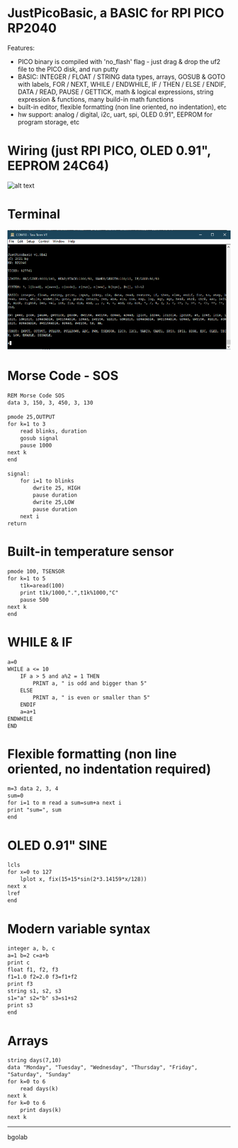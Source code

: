 JustPicoBasic, a BASIC for RPI PICO RP2040
==========================================

Features:

- PICO binary is compiled with 'no_flash' flag - just drag & drop the uf2 file to the PICO disk, and run putty
- BASIC: INTEGER / FLOAT / STRING data types, arrays, GOSUB & GOTO with labels, FOR / NEXT, WHILE / ENDWHILE, IF / THEN / ELSE / ENDIF, DATA / READ, PAUSE / GETTICK, math & logical expressions, string expression & functions, many build-in math functions
- built-in editor, flexible formatting (non line oriented, no indentation), etc
- hw support: analog / digital, i2c, uart, spi, OLED 0.91", EEPROM for program storage, etc

Wiring (just RPI PICO, OLED 0.91", EEPROM 24C64)
================================================
![alt text](https://github.com/bgolab/JustBasic/blob/main/manuals/wiring/wiring3.png)

Terminal
======
![alt text](https://github.com/bgolab/JustBasic/blob/main/manuals/terminal5.png)

Morse Code - SOS
================
	REM Morse Code SOS
	data 3, 150, 3, 450, 3, 130

	pmode 25,OUTPUT
	for k=1 to 3
		read blinks, duration
		gosub signal
		pause 1000
	next k
	end

	signal:
		for i=1 to blinks
			dwrite 25, HIGH
			pause duration
			dwrite 25,LOW
			pause duration		
		next i 
	return

Built-in temperature sensor
===========================
	pmode 100, TSENSOR
	for k=1 to 5 
		t1k=aread(100) 
		print t1k/1000,".",t1k%1000,"C"
		pause 500 
	next k
	end

WHILE & IF
==========
	a=0
	WHILE a <= 10
		IF a > 5 and a%2 = 1 THEN 
			PRINT a, " is odd and bigger than 5"
		ELSE 
			PRINT a, " is even or smaller than 5" 
		ENDIF
		a=a+1
	ENDWHILE
	END

Flexible formatting (non line oriented, no indentation required)
================================================================
	m=3 data 2, 3, 4 
	sum=0 
	for i=1 to m read a sum=sum+a next i 
	print "sum=", sum 
	end

OLED 0.91" SINE
==============
	lcls
	for x=0 to 127
		lplot x, fix(15+15*sin(2*3.14159*x/128))
	next x
	lref
	end

Modern variable syntax
======================
	integer a, b, c
	a=1 b=2	c=a+b
	print c
	float f1, f2, f3
	f1=1.0 f2=2.0 f3=f1+f2
	print f3
	string s1, s2, s3
	s1="a" s2="b" s3=s1+s2
	print s3
	end

Arrays
=======
	string days(7,10)
	data "Monday", "Tuesday", "Wednesday", "Thursday", "Friday", "Saturday", "Sunday"
	for k=0 to 6
		read days(k)
	next k
	for k=0 to 6
		print days(k)
	next k
---
bgolab
